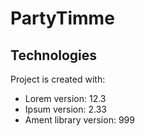 # PartyTimme


## Technologies
Project is created with:
* Lorem version: 12.3
* Ipsum version: 2.33
* Ament library version: 999
